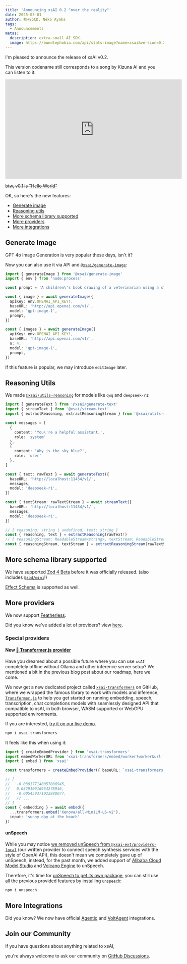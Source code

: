 ```yaml
---
title: 'Announcing xsAI 0.2 "over the reality"'
date: 2025-05-01
author: 藍+85CD, Neko Ayaka
tags:
  - Announcements
metas:
  description: extra-small AI SDK.
  image: https://bundlephobia.com/api/stats-image?name=xsai&version=0.2.0&wide=true
---
```


I'm pleased to announce the release of xsAI v0.2.

This version codename still corresponds to a song by Kizuna AI and you can listen to it:

<iframe width="560" height="315" src="https://www.youtube.com/embed/OIdlW0u3ZXc" title="YouTube video player" frameborder="0" referrerpolicy="strict-origin-when-cross-origin" allowfullscreen></iframe>

~~btw, v0.1 is ["Hello World"](https://www.youtube.com/watch?v=FrcR9qvjwmo)~~

OK, so here's the new features:

- [Generate image](#generate-image)
- [Reasoning utils](#reasoning-utils)
- [More schema library supported](#more-schema-library-supported)
- [More providers](#more-providers)
- [More integrations](#more-integrations)

## Generate Image

GPT 4o Image Generation is very popular these days, isn't it?

Now you can also use it via API and [`@xsai/generate-image`](https://xsai.js.org/docs/packages/generate/image):

```ts
import { generateImage } from '@xsai/generate-image'
import { env } from 'node:process'

const prompt = 'A children\'s book drawing of a veterinarian using a stethoscope to listen to the heartbeat of a baby otter.'

const { image } = await generateImage({
  apiKey: env.OPENAI_API_KEY!,
  baseURL: 'http://api.openai.com/v1/',
  model: 'gpt-image-1',
  prompt,
})

const { images } = await generateImage({
  apiKey: env.OPENAI_API_KEY!,
  baseURL: 'http://api.openai.com/v1/',
  n: 4,
  model: 'gpt-image-1',
  prompt,
})
```

If this feature is popular, we may introduce `editImage` later.

## Reasoning Utils

We made [`@xsai/utils-reasoning`](https://xsai.js.org/docs/packages/utils/reasoning) for models like `qwq` and `deepseek-r1`:

```ts
import { generateText } from '@xsai/generate-text'
import { streamText } from '@xsai/stream-text'
import { extractReasoning, extractReasoningStream } from '@xsai/utils-reasoning'

const messages = [
  {
    content: 'You\'re a helpful assistant.',
    role: 'system'
  },
  {
    content: 'Why is the sky blue?',
    role: 'user'
  },
]

const { text: rawText } = await generateText({
  baseURL: 'http://localhost:11434/v1/',
  messages,
  model: 'deepseek-r1',
})

const { textStream: rawTextStream } = await streamText({
  baseURL: 'http://localhost:11434/v1/',
  messages,
  model: 'deepseek-r1',
})

// { reasoning: string | undefined, text: string }
const { reasoning, text } = extractReasoning(rawText!)
// { reasoningStream: ReadableStream<string>, textStream: ReadableStream<string> }
const { reasoningStream, textStream } = extractReasoningStream(rawTextStream)
```

## More schema library supported

We have supported [Zod 4 Beta](https://v4.zod.dev) before it was officially released. (also includes [`@zod/mini`](https://v4.zod.dev/packages/mini)!)

[Effect Schema](https://effect.website/docs/schema/introduction/) is supported as well.

## More providers

We now support [Featherless](https://featherless.ai).

Did you know we've added a lot of providers? view [here](https://github.com/moeru-ai/xsai/tree/main/packages-ext/providers-cloud/src/providers).

### Special providers

#### New [🤗 Transformer.js provider](https://github.com/moeru-ai/xsai-transformers)

Have you dreamed about a possible future where you can use `xsAI` completely offline without Ollama and other inference server setup? We mentioned a bit in the previous blog post about our roadmap, here we come.

We now get a new dedicated project called [`xsai-transformers`](https://github.com/moeru-ai/xsai-transformers) on GitHub, where we wrapped the famous library to work with models and inference, [`Transformer.js`](https://huggingface.co/docs/transformers.js/en/index) to help you get started on running embedding, speech, transcription, chat completions models with seamlessly designed API that compatible to xsAI, in both browser, WASM supported or WebGPU supported environments.

If you are interested, [try it on our live demo](https://xsai-transformers.netlify.app/).

```bash
npm i xsai-transformers
```

It feels like this when using it:

```typescript
import { createEmbedProvider } from 'xsai-transformers'
import embedWorkerURL from 'xsai-transformers/embed/worker?worker&url'
import { embed } from 'xsai'

const transformers = createEmbedProvider({ baseURL: `xsai-transformers:///?worker-url=${embedWorkerURL}` })

// [
//   -0.038177140057086945,
//   0.032910916954278946,
//   -0.005459371022880077,
//   // ...
// ]
const { embedding } = await embed({
  ...transformers.embed('Xenova/all-MiniLM-L6-v2'),
  input: 'sunny day at the beach'
})
```

#### unSpeech

While you may notice [we removed unSpeech from `@xsai-ext/providers-local`](https://github.com/moeru-ai/xsai/pull/136) (our written provider to connect speech synthesis services with the style of OpenAI API), this doesn't mean we completely gave up of unSpeech, instead, for the past month, we added support of [Alibaba Cloud Model Studio](https://www.alibabacloud.com/en/product/modelstudio) and [Volcano Engine](https://www.volcengine.com/product/voice-tech) to unSpeech.

Therefore, it's time for [unSpeech to get its own package](https://www.npmjs.com/package/unspeech), you can still use all the previous provided features by installing [`unspeech`](https://www.npmjs.com/package/unspeech):

```bash
npm i unspeech
```

## More Integrations

Did you know? We now have official [Agentic](https://agentic.so/sdks/xsai) and [VoltAgent](https://voltagent.dev/docs/providers/xsai/) integrations.

## Join our Community

If you have questions about anything related to xsAI,

you're always welcome to ask our community on [GitHub Discussions](https://github.com/moeru-ai/xsai/discussions).
